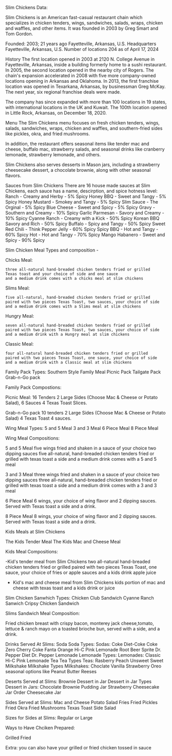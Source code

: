 Slim Chickens Data:

Slim Chickens is an American fast-casual restaurant chain which specializes in chicken tenders, wings, sandwiches, salads, wraps, chicken and waffles, and other items. 
It was founded in 2003 by Greg Smart and Tom Gordon.

Founded: 2003; 21 years ago
Fayetteville, Arkansas, U.S.
Headquarters	Fayetteville, Arkansas, U.S.
Number of locations	204 as of April 17, 2024

History
The first location opened in 2003 at 2120 N. College Avenue in Fayetteville, Arkansas, inside a building formerly home to a sushi restaurant. In 2005, the second location opened in the nearby city of Rogers. The chain's expansion accelerated in 2008 with five more company-owned locations opening in Arkansas and Oklahoma. In 2013, the first franchise location was opened in Texarkana, Arkansas, by businessman Greg McKay. The next year, six regional franchise deals were made.

The company has since expanded with more than 100 locations in 19 states, with international locations in the UK and Kuwait. The 100th location opened in Little Rock, Arkansas, on December 18, 2020.

Menu
The Slim Chickens menu focuses on fresh chicken tenders, wings, salads, sandwiches, wraps, chicken and waffles, and southern-fried sides like pickles, okra, and fried mushrooms.

In addition, the restaurant offers seasonal items like tender mac and cheese, buffalo mac, strawberry salads, and seasonal drinks like cranberry lemonade, strawberry lemonade, and others.

Slim Chickens also serves desserts in Mason jars, including a strawberry cheesecake dessert, a chocolate brownie, along with other seasonal flavors.

Sauces from Slim Chickens 
There are 16 house made sauces at Slim Chickens, each sauce has a name, descirption, and spice hotness level:
    Ranch - Creamy and Herby - 5% Spicy
    Honey BBQ - Sweet and Tangy - 5% Spicy
    Honey Mustard - Smokey and Tangy - 5% Spicy
    Slim Sauce - The Orginal - 5% Spicy
    Blue Cheese - Sweet and Spicy - 5% Spicy
    Gravy - Southern and Creamy - 10% Spicy
    Garlic Parmesan - Savory and Creamy -  10% Spicy
    Cyanne Ranch - Creamy with a Kick - 50% Spicy
    Korean BBQ  Savory and Rich -  50% Spicy
    Buffalo - Spicy and Tangy -  50% Spicy
    Sweet Red Chili - Think Pepper Jelly - 60% Spicy
    Spicy BBQ - Hot and Tangy - 60% Spicy
    Hot - Hot and Tangy - 70% Spicy
    Mango Habanero - Sweet and Spicy - 90% Spicy

Slim Chicken Meal Types and composition - 

  Chicks Meal:
      
    three all-natural hand-breaded chicken tenders fried or grilled
    Texas toast and your choice of side and one sauce
    and a medium drink comes with a chicks meal at slim chickens
  
  Slims Meal:
  
    five all-natural, hand-breaded chicken tenders fried or grilled
    paired with two pieces Texas Toast, two sauces, your choice of side
    and a medium drink comes with a Slims meal at slim chickens
  
  Hungry Meal:
  
    seven all-natural hand-breaded chicken tenders fried or grilled
    paired with two pieces Texas Toast, two sauces, your choice of side
    and a medium drink with a Hungry meal at slim chickens
  
  
  Classic Meal:
  
    four all-natural hand-breaded chicken tenders fried or grilled
    paired with two pieces Texas Toast, one sauce, your choice of side
    and a medium drink with a Classic meal at slim chickens


Family Pack Types:
  Southern Style Family Meal
  Picnic Pack
  Tailgate Pack
  Grab-n-Go pack

Family Pack Compostions:

  Picnic Meal:
    16 Tenders 
    2 Large Sides (Choose Mac & Cheese or Potato Salad),
    6 Sauces
    4 Texas Toast Slices.

  Grab-n-Go pack
    10 tenders
    2 Large Sides (Choose Mac & Cheese or Potato Salad)
    4 Texas Toast
    4 sauces.

 Wing Meal Types:
   5 and 5 Meal
   3 and 3 Meal
   6 Piece Meal
   8 Piece Meal

 Wing Meal Compositions:

   5 and 5 Meal
    five wings fried and shaken in a sauce of your choice two dipping sauces
    five all-natural, hand-breaded chicken tenders fried or grilled with
    texas toast a side and a medium drink comes with a 5 and 5 meal

   3 and 3 Meal
    three wings fried and shaken in a sauce of your choice two dipping sauces
    three all-natural, hand-breaded chicken tenders fried or grilled with
    texas toast a side and a medium drink comes with a 3 and 3 meal
  
   6 Piece Meal
    6 wings, your choice of wing flavor and 2 dipping sauces.
    Served with Texas toast a side and a drink.
     

   8 Piece Meal
    8 wings, your choice of wing flavor and 2 dipping sauces.
    Served with Texas toast a side and a drink.
     
Kids Meals at Slim Chickens
   
   The Kids Tender Meal
   The Kids Mac and Cheese Meal

Kids Meal Compositions:

 -Kid's tender meal from Slim Chickens
    two all-natural hand-breaded chicken tenders fried or grilled
    paired with two pieces Texas Toast, one sauce, your choice of
    fries or apple sauces and a kids drink apple juice
    
 - Kid's mac and cheese meal from Slim Chickens
    kids portion of mac and cheese with texas toast and a kids drink or juice

Slim Chicken Sanwhich Types:
   Chicken Club Sandwich
   Cyanne Ranch Sanwich
   Cripsy Chicken Sandwich

Slims Sandwich Meal Composition:

  Fried chicken breast with crispy bacon, monterey jack cheese,tomato, lettuce & ranch mayo
  on a toasted brioche bun, served with a side, and a drink.
   
Drinks Served At Slims:
  Soda
    Soda Types:
      Sodas: 
        Coke
        Diet-Coke
        Coke Zero
        Cherry Coke
        Fanta Orange
        Hi-C Pink Lemonade
        Root Beer
        Sprite
        Dr. Pepper
        Diet Dr. Pepper
  Lemonade
    Lemonade Types:
      Lemonades: 
        Classic
        Hi-C Pink Lemonade
  Tea
    Tea Types
      Teas: 
        Rasberry
        Peach
        Unsweet
        Sweet
  Milkshake
    Milkshake Types
      Milkshakes: 
        Choclate
        Vanilla
        Strawberry
        Oreo
        seasonal options like Peanut Butter Reeses

Deserts Served at Slims:
  Brownie
  Dessert in Jar
    Dessert in Jar Types
      Dessert in Jars:
        Chocolate Brownie Pudding Jar
        Strawberry Cheesecake Jar
        Order Cheesecake Jar

Sides Served at Slims:
  Mac and Cheese
  Potato Salad
  Fries
  Fried Pickles
  Fried Okra
  Fried Mushrooms
  Texas Toast
  Side Salad


Sizes for Sides at Slims: Regular or Large

Ways to Have Chciken Prepared: 

  Grilled
  Fried
  
Extra: you can also have your grilled or fried chicken tossed in sauce
